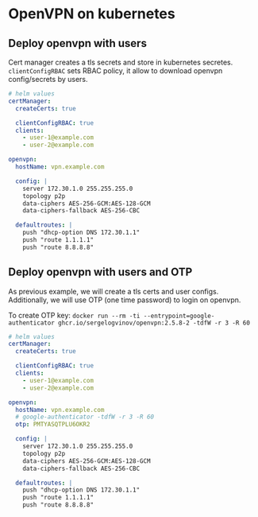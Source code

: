 # OpenVPN on kubernetes

## Deploy openvpn with users

Cert manager creates a tls secrets and store in kubernetes secretes.
`clientConfigRBAC` sets RBAC policy, it allow to download openvpn config/secrets by users.

```yaml
# helm values
certManager:
  createCerts: true

  clientConfigRBAC: true
  clients:
    - user-1@example.com
    - user-2@example.com

openvpn:
  hostName: vpn.example.com

  config: |
    server 172.30.1.0 255.255.255.0
    topology p2p
    data-ciphers AES-256-GCM:AES-128-GCM
    data-ciphers-fallback AES-256-CBC

  defaultroutes: |
    push "dhcp-option DNS 172.30.1.1"
    push "route 1.1.1.1"
    push "route 8.8.8.8"
```

## Deploy openvpn with users and OTP

As previous example, we will create a tls certs and user configs.
Additionally, we will use OTP (one time password) to login on openvpn.

To create OTP key: `docker run --rm -ti --entrypoint=google-authenticator ghcr.io/sergelogvinov/openvpn:2.5.8-2 -tdfW -r 3 -R 60`

```yaml
# helm values
certManager:
  createCerts: true

  clientConfigRBAC: true
  clients:
    - user-1@example.com
    - user-2@example.com

openvpn:
  hostName: vpn.example.com
  # google-authenticator -tdfW -r 3 -R 60
  otp: PMTYASQTPLU6OKR2

  config: |
    server 172.30.1.0 255.255.255.0
    topology p2p
    data-ciphers AES-256-GCM:AES-128-GCM
    data-ciphers-fallback AES-256-CBC

  defaultroutes: |
    push "dhcp-option DNS 172.30.1.1"
    push "route 1.1.1.1"
    push "route 8.8.8.8"
```
